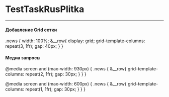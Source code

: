 # TestTaskRusPlitka

<hr>

<h4>Добавление Grid сетки</h4>
.news {
	width: 100%;
	&__row{
		display: grid;
		grid-template-columns: repeat(3, 1fr);
		gap: 40px;
	}
}

<h4>Медиа запросы</h4>
@media screen and (max-width: 930px) {
	.news {
		&__row{
			grid-template-columns: repeat(2, 1fr);
			gap: 30px;
		}
	}
}

@media screen and (max-width: 600px) {
	.news {
		&__row{
			grid-template-columns: repeat(1, 1fr);
			gap: 30px;
		}
	}
}

